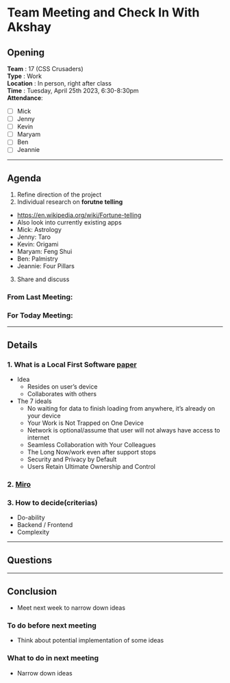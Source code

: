 # Team Meeting and Check In With Akshay 

## Opening 
**Team** : 17 (CSS Crusaders) <br>
**Type** : Work  <br>
**Location** : In person, right after class <br>
**Time** : Tuesday, April 25th 2023, 6:30-8:30pm <br>
**Attendance**: 
- [ ] Mick
- [ ] Jenny
- [ ] Kevin
- [ ] Maryam
- [ ] Ben
- [ ] Jeannie

---
## Agenda
1. Refine direction of the project
2. Individual research on **forutne telling**
  - https://en.wikipedia.org/wiki/Fortune-telling 
  - Also look into currently existing apps
  - Mick: Astrology
  - Jenny: Taro
  - Kevin: Origami
  - Maryam: Feng Shui
  - Ben: Palmistry
  - Jeannie: Four Pillars
3. Share and discuss

### From Last Meeting: 

### For Today Meeting:

---

## Details

### 1. What is a Local First Software [paper](https://drive.google.com/file/d/1jpkG1vuOajSDnkMmL_lzNaG_xDxAmTy8/view)
  - Idea
    - Resides on user’s device
    - Collaborates with others
  - The 7 ideals
    - No waiting for data to finish loading from anywhere, it’s already on your device
    - Your Work is Not Trapped on One Device
    - Network is optional/assume that user will not always have access to internet
    - Seamless Collaboration with Your Colleagues
    - The Long Now/work even after support stops
    - Security and Privacy by Default
    - Users Retain Ultimate Ownership and Control
### 2. [Miro](https://miro.com/app/board/uXjVMPWD12Y=/)
### 3. How to decide(criterias)
  - Do-ability
  - Backend / Frontend
  - Complexity
---
## Questions

---
## Conclusion 
- Meet next week to narrow down ideas

### To do before next meeting
- Think about potential implementation of some ideas

### What to do in next meeting 
- Narrow down ideas
